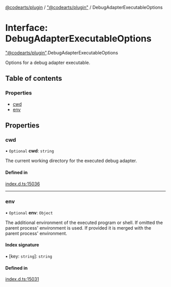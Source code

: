[@codearts/plugin](../README.md) / ["@codearts/plugin"](../modules/_codearts_plugin_.md) / DebugAdapterExecutableOptions

# Interface: DebugAdapterExecutableOptions

["@codearts/plugin"](../modules/_codearts_plugin_.md).DebugAdapterExecutableOptions

Options for a debug adapter executable.

## Table of contents

### Properties

- [cwd](codearts_plugin_.DebugAdapterExecutableOptions.md#cwd)
- [env](codearts_plugin_.DebugAdapterExecutableOptions.md#env)

## Properties

### cwd

• `Optional` **cwd**: `string`

The current working directory for the executed debug adapter.

#### Defined in

[index.d.ts:15036](https://github.com/huaweicloud/cloudide-plugin-api/blob/03b481c/index.d.ts#L15036)

___

### env

• `Optional` **env**: `Object`

The additional environment of the executed program or shell. If omitted
the parent process' environment is used. If provided it is merged with
the parent process' environment.

#### Index signature

▪ [key: `string`]: `string`

#### Defined in

[index.d.ts:15031](https://github.com/huaweicloud/cloudide-plugin-api/blob/03b481c/index.d.ts#L15031)
